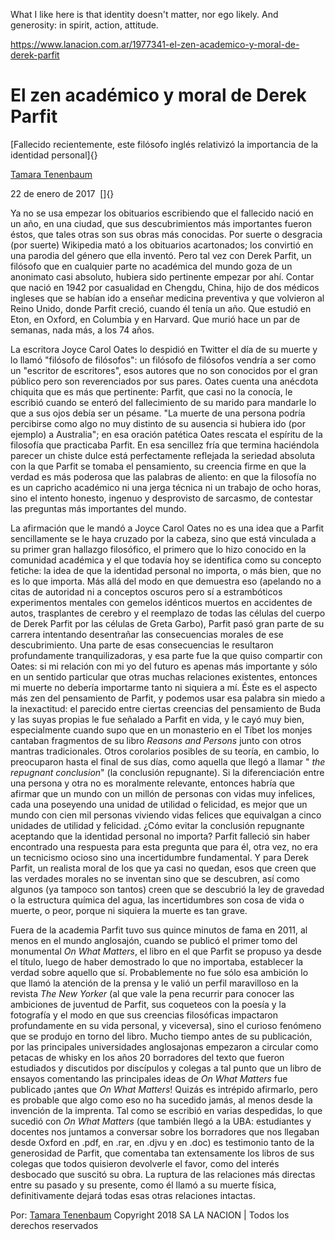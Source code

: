 What I like here is that identity doesn't matter, nor ego likely. And generosity: in spirit, action, attitude.

https://www.lanacion.com.ar/1977341-el-zen-academico-y-moral-de-derek-parfit

El zen académico y moral de Derek Parfit 
========================================

[Fallecido recientemente, este filósofo inglés relativizó la importancia
de la identidad personal]{}

[Tamara Tenenbaum](/autor/tamara-tenenbaum-7738)

22 de enero de 2017  []{}

Ya no se usa empezar los obituarios escribiendo que el fallecido nació
en un año, en una ciudad, que sus descubrimientos más importantes fueron
éstos, que tales otras son sus obras más conocidas. Por suerte o
desgracia (por suerte) Wikipedia mató a los obituarios acartonados; los
convirtió en una parodia del género que ella inventó. Pero tal vez con
Derek Parfit, un filósofo que en cualquier parte no académica del mundo
goza de un anonimato casi absoluto, hubiera sido pertinente empezar por
ahí. Contar que nació en 1942 por casualidad en Chengdu, China, hijo de
dos médicos ingleses que se habían ido a enseñar medicina preventiva y
que volvieron al Reino Unido, donde Parfit creció, cuando él tenía un
año. Que estudió en Eton, en Oxford, en Columbia y en Harvard. Que murió
hace un par de semanas, nada más, a los 74 años.

La escritora Joyce Carol Oates lo despidió en Twitter el día de su
muerte y lo llamó "filósofo de filósofos": un filósofo de filósofos
vendría a ser como un "escritor de escritores", esos autores que no son
conocidos por el gran público pero son reverenciados por sus pares.
Oates cuenta una anécdota chiquita que es más que pertinente: Parfit,
que casi no la conocía, le escribió cuando se enteró del fallecimiento
de su marido para mandarle lo que a sus ojos debía ser un pésame. "La
muerte de una persona podría percibirse como algo no muy distinto de su
ausencia si hubiera ido (por ejemplo) a Australia"; en esa oración
patética Oates rescata el espíritu de la filosofía que practicaba
Parfit. En esa sencillez fría que termina haciéndola parecer un chiste
dulce está perfectamente reflejada la seriedad absoluta con la que
Parfit se tomaba el pensamiento, su creencia firme en que la verdad es
más poderosa que las palabras de aliento: en que la filosofía no es un
capricho académico ni una jerga técnica ni un trabajo de ocho horas,
sino el intento honesto, ingenuo y desprovisto de sarcasmo, de contestar
las preguntas más importantes del mundo.

La afirmación que le mandó a Joyce Carol Oates no es una idea que a
Parfit sencillamente se le haya cruzado por la cabeza, sino que está
vinculada a su primer gran hallazgo filosófico, el primero que lo hizo
conocido en la comunidad académica y el que todavía hoy se identifica
como su concepto fetiche: la idea de que la identidad personal no
importa, o más bien, que no es lo que importa. Más allá del modo en que
demuestra eso (apelando no a citas de autoridad ni a conceptos oscuros
pero sí a estrambóticos experimentos mentales con gemelos idénticos
muertos en accidentes de autos, trasplantes de cerebro y el reemplazo de
todas las células del cuerpo de Derek Parfit por las células de Greta
Garbo), Parfit pasó gran parte de su carrera intentando desentrañar las
consecuencias morales de ese descubrimiento. Una parte de esas
consecuencias le resultaron profundamente tranquilizadoras, y esa parte
fue la que quiso compartir con Oates: si mi relación con mi yo del
futuro es apenas más importante y sólo en un sentido particular que
otras muchas relaciones existentes, entonces mi muerte no debería
importarme tanto ni siquiera a mí. Éste es el aspecto más zen del
pensamiento de Parfit, y podemos usar esa palabra sin miedo a la
inexactitud: el parecido entre ciertas creencias del pensamiento de Buda
y las suyas propias le fue señalado a Parfit en vida, y le cayó muy
bien, especialmente cuando supo que en un monasterio en el Tíbet los
monjes cantaban fragmentos de su libro *Reasons and Persons* junto con
otros mantras tradicionales. Otros corolarios posibles de su teoría, en
cambio, lo preocuparon hasta el final de sus días, como aquella que
llegó a llamar " *the repugnant conclusion*" (la conclusión repugnante).
Si la diferenciación entre una persona y otra no es moralmente
relevante, entonces habría que afirmar que un mundo con un millón de
personas con vidas muy infelices, cada una poseyendo una unidad de
utilidad o felicidad, es mejor que un mundo con cien mil personas
viviendo vidas felices que equivalgan a cinco unidades de utilidad y
felicidad. ¿Cómo evitar la conclusión repugnante aceptando que la
identidad personal no importa? Parfit falleció sin haber encontrado una
respuesta para esta pregunta que para él, otra vez, no era un tecnicismo
ocioso sino una incertidumbre fundamental. Y para Derek Parfit, un
realista moral de los que ya casi no quedan, esos que creen que las
verdades morales no se inventan sino que se descubren, así como algunos
(ya tampoco son tantos) creen que se descubrió la ley de gravedad o la
estructura química del agua, las incertidumbres son cosa de vida o
muerte, o peor, porque ni siquiera la muerte es tan grave.

Fuera de la academia Parfit tuvo sus quince minutos de fama en 2011, al
menos en el mundo anglosajón, cuando se publicó el primer tomo del
monumental *On What Matters*, el libro en el que Parfit se propuso ya
desde el título, luego de haber demostrado lo que no importaba,
establecer la verdad sobre aquello que sí. Probablemente no fue sólo esa
ambición lo que llamó la atención de la prensa y le valió un perfil
maravilloso en la revista *The New Yorker* (al que vale la pena recurrir
para conocer las ambiciones de juventud de Parfit, sus coqueteos con la
poesía y la fotografía y el modo en que sus creencias filosóficas
impactaron profundamente en su vida personal, y viceversa), sino el
curioso fenómeno que se produjo en torno del libro. Mucho tiempo antes
de su publicación, por las principales universidades anglosajonas
empezaron a circular como petacas de whisky en los años 20 borradores
del texto que fueron estudiados y discutidos por discípulos y colegas a
tal punto que un libro de ensayos comentando las principales ideas de
*On What Matters* fue publicado ¡antes que *On What Matters*! Quizás es
intrépido afirmarlo, pero es probable que algo como eso no ha sucedido
jamás, al menos desde la invención de la imprenta. Tal como se escribió
en varias despedidas, lo que sucedió con *On What Matters* (que también
llegó a la UBA: estudiantes y docentes nos juntamos a conversar sobre
los borradores que nos llegaban desde Oxford en .pdf, en .rar, en .djvu
y en .doc) es testimonio tanto de la generosidad de Parfit, que
comentaba tan extensamente los libros de sus colegas que todos quisieron
devolverle el favor, como del interés desbocado que suscitó su obra. La
ruptura de las relaciones más directas entre su pasado y su presente,
como él llamó a su muerte física, definitivamente dejará todas esas
otras relaciones intactas.

Por: [Tamara Tenenbaum](/autor/tamara-tenenbaum-7738)
Copyright 2018 SA LA NACION | Todos los derechos reservados


